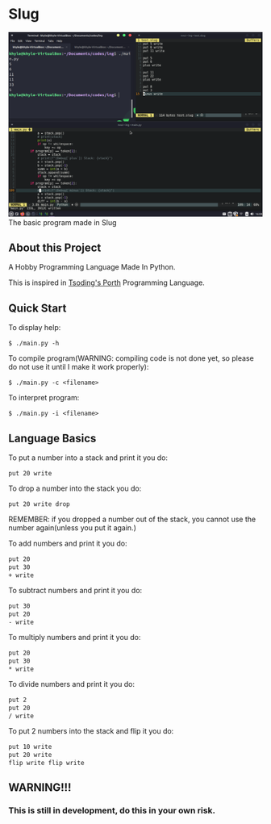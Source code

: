 # Slug

![Screenshot](./slugdev.png)
The basic program made in Slug

## About this Project
A Hobby Programming Language Made In Python.

This is inspired in [Tsoding's Porth](https://gitlab.com/tsoding/porth) Programming Language.

## Quick Start
To display help:
```console
$ ./main.py -h 
```

To compile program(WARNING: compiling code is not done yet, so please do not use it until I make it work properly):
```console
$ ./main.py -c <filename>
```

To interpret program:
```console
$ ./main.py -i <filename>
```

## Language Basics
To put a number into a stack and print it you do:
```
put 20 write
```

To drop a number into the stack you do:
```
put 20 write drop
```
REMEMBER: if you dropped a number out of the stack, you cannot use the number again(unless you put it again.)

To add numbers and print it you do:
```
put 20
put 30
+ write
```

To subtract numbers and print it you do:
```
put 30
put 20
- write
```

To multiply numbers and print it you do:
```
put 20
put 30
* write
```

To divide numbers and print it you do:
```
put 2
put 20
/ write
```

To put 2 numbers into the stack and flip it you do:
```
put 10 write
put 20 write
flip write flip write
```
## WARNING!!!
### This is still in development, do this in your own risk.
